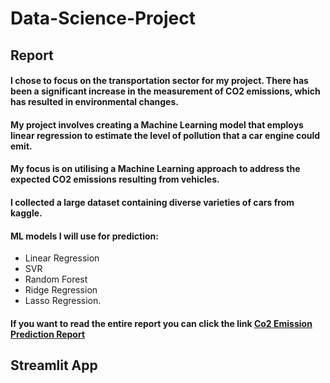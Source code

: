 # Data-Science-Project
## Report
#### I chose to focus on the transportation sector for my project. There has been a significant increase in the measurement of CO2 emissions, which has resulted in environmental changes. 
#### My project involves creating a Machine Learning model that employs linear regression to estimate the level of pollution that a car engine could emit. 
#### My focus is on utilising a Machine Learning approach to address the expected CO2 emissions resulting from vehicles.
#### I collected a large dataset containing diverse varieties of cars from kaggle.
#### ML models I will use for prediction: 
* Linear Regression 
* SVR 
* Random Forest 
* Ridge Regression
* Lasso Regression. 
#### If you want to read the entire report you can click the link [Co2 Emission Prediction Report](https://github.com/EmilHJ98/Data-Science-Project/blob/main/Project_report.pdf)

## Streamlit App

